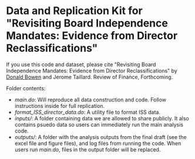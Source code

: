 # Data and Replication Kit for  "Revisiting Board Independence Mandates: Evidence from Director Reclassifications"

If you use this code and dataset, please cite "Revisiting Board Independence Mandates: Evidence from Director Reclassifications" by [Donald Bowen](https://bowen.finance) and Jerome Taillard. Review of Finance, Forthcoming.

Folder contents:

- _main.do_: Will reproduce all data construction and code. Follow instructions inside for full replication.
- _format_ISS_director_data.do_: A utility file to format ISS data.
- _inputs/_: A folder containing data we are allowed to share publicly. It also contains psuedo data so users can immediately run the main analysis code.
- _outputs/_: A folder with the analysis outputs from the final draft (see the excel file and figure files), and log files from running the code. When users run _main.do_, files in the output folder will be replaced.

